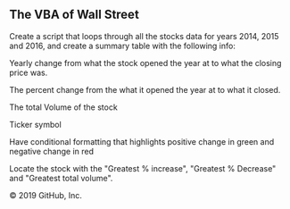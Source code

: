 ## The VBA of Wall Street

Create a script that loops through all the stocks data for years 2014, 2015 and 2016, and create a summary table with the following info:

Yearly change from what the stock opened the year at to what the closing price was.

The percent change from the what it opened the year at to what it closed.

The total Volume of the stock

Ticker symbol

Have conditional formatting that highlights positive change in green and negative change in red

Locate the stock with the "Greatest % increase", "Greatest % Decrease" and "Greatest total volume".

© 2019 GitHub, Inc.
